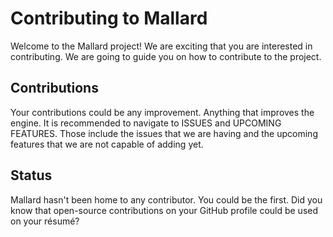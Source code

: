# Contributing to Mallard

Welcome to the Mallard project! We are exciting that you are interested in contributing. We are going to guide you on how to contribute to the project.

## Contributions

Your contributions could be any improvement. Anything that improves the engine.
It is recommended to navigate to ISSUES and UPCOMING FEATURES.
Those include the issues that we are having and the upcoming features that we are not capable of adding yet.

## Status

Mallard hasn't been home to any contributor. You could be the first.
Did you know that open-source contributions on your GitHub profile could be used on your résumé?
